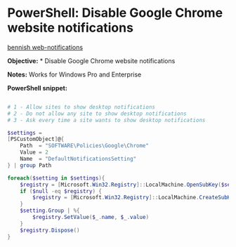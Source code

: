 # PowerShell: Disable Google Chrome website notifications

[bennish web-notifications](https://www.bennish.net/web-notifications.html)

<b>Objective:</b>
    * Disable Google Chrome website notifications

<b>Notes:</b> Works for Windows Pro and Enterprise <br />

<b>PowerShell snippet:</b>

```powershell

# 1 - Allow sites to show desktop notifications
# 2 - Do not allow any site to show desktop notifications
# 3 - Ask every time a site wants to show desktop notifications

$settings = 
[PSCustomObject]@{
    Path  = "SOFTWARE\Policies\Google\Chrome"
    Value = 2
    Name  = "DefaultNotificationsSetting"
} | group Path

foreach($setting in $settings){
    $registry = [Microsoft.Win32.Registry]::LocalMachine.OpenSubKey($setting.Name, $true)
    if ($null -eq $registry) {
        $registry = [Microsoft.Win32.Registry]::LocalMachine.CreateSubKey($setting.Name, $true)
    }
    $setting.Group | %{
        $registry.SetValue($_.name, $_.value)
    }
    $registry.Dispose()
}
```
